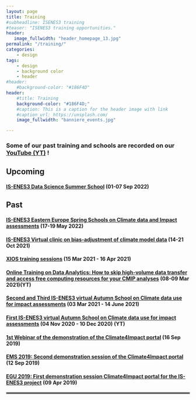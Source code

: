 ```yaml
---
layout: page
title: Training
#subheadline: ISENES3 training
#teaser: "ISENES3 training opportunities."
header:
   image_fullwidth: "header_homepage_13.jpg"
permalink: "/training/"
categories:
    - design
tags:
    - design
    - background color
    - header
#header:
    #background-color: "#186F4D"
header:
    #title: Training
    background-color: "#186F4D;"
    #caption: This is a caption for the header image with link
    #caption_url: https://unsplash.com/
    image_fullwidth: "banniere_events.jpg"

---
```


### Some of our past training and schools are recorded on our [YouTube (YT)](https://is-enes3.github.io/IS-ENES-Website/lectures-tutorials-webinars) !

## Upcoming

#### [IS-ENES3 Data Science Summer School](https://is-enes3.github.io/IS-ENES-Website/training-detailed#ds-school) (01-07 Sep 2022)

## Past

#### [IS-ENES3 Eastern Europe Spring Schools on Climate data and Impact assessments](https://is-enes3.github.io/IS-ENES-Website/training-detailed#ee-school) (17-19 May 2022)
#### [IS-ENES3 Virtual clinic on bias-adjustment of climate model data](https://is-enes3.github.io/IS-ENES-Website/training-detailed#virt-clinic) (14-21 Oct 2021)
#### [XIOS training sessions](https://is-enes3.github.io/IS-ENES-Website/training-detailed#xios) (15 Mar 2021 - 16 Apr 2021)
#### [Online Training on Data Analytics: How to skip high-volume data transfer and access free computing resources for your CMIP analyses](https://is-enes3.github.io/IS-ENES-Website/training-detailed#da-cmip) (08-09 Mar 2021)(YT)
#### [Second and Third IS-ENES3 virtual Autumn School on Climate data use for impact assessments](https://is-enes3.github.io/IS-ENES-Website/training-detailed#spring-school) (03 Mar 2021 - 14 June 2021)
#### [First IS-ENES3 virtual Autumn School on Climate data use for impact assessments](https://is-enes3.github.io/IS-ENES-Website/training-detailed#autumn-school) (04 Nov 2020 - 10 Dec 2020) (YT)
#### [1st Webinar of the demonstration of the Climate4Impact portal](https://is-enes3.github.io/IS-ENES-Website/training-detailed#C41-web-1) (16 Sep 2019)
#### [EMS 2019: Second demonstration session of the Climate4Impact portal](https://is-enes3.github.io/IS-ENES-Website/training-detailed#C4I-demo-2) (12 Sep 2019)
#### [EGU 2019: First demonstration session Climate4Impact portal for the IS-ENES3 project](https://is-enes3.github.io/IS-ENES-Website/training-detailed#EGU2019-C4I) (09 Apr 2019)

<hr style="border:2px solid gray">

